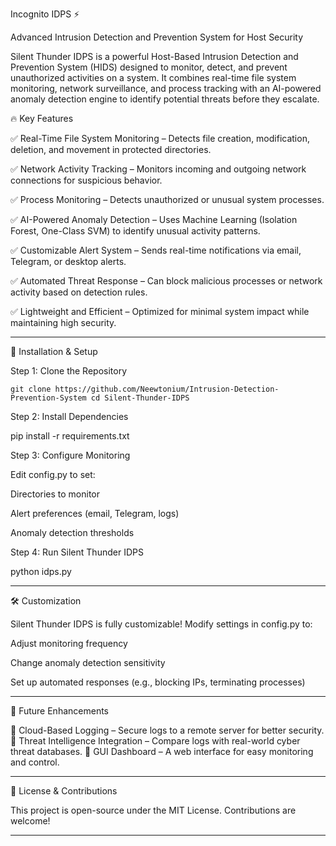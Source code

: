 

Incognito IDPS ⚡

Advanced Intrusion Detection and Prevention System for Host Security

Silent Thunder IDPS is a powerful Host-Based Intrusion Detection and Prevention System (HIDS) designed to monitor, detect, and prevent unauthorized activities on a system. It combines real-time file system monitoring, network surveillance, and process tracking with an AI-powered anomaly detection engine to identify potential threats before they escalate.

🔥 Key Features

✅ Real-Time File System Monitoring – Detects file creation, modification, deletion, and movement in protected directories.

✅ Network Activity Tracking – Monitors incoming and outgoing network connections for suspicious behavior.

✅ Process Monitoring – Detects unauthorized or unusual system processes.

✅ AI-Powered Anomaly Detection – Uses Machine Learning (Isolation Forest, One-Class SVM) to identify unusual activity patterns.

✅ Customizable Alert System – Sends real-time notifications via email, Telegram, or desktop alerts.

✅ Automated Threat Response – Can block malicious processes or network activity based on detection rules.

✅ Lightweight and Efficient – Optimized for minimal system impact while maintaining high security.


---

🚀 Installation & Setup

Step 1: Clone the Repository

`git clone https://github.com/Neewtonium/Intrusion-Detection-Prevention-System
cd Silent-Thunder-IDPS`

Step 2: Install Dependencies

pip install -r requirements.txt

Step 3: Configure Monitoring

Edit config.py to set:

Directories to monitor

Alert preferences (email, Telegram, logs)

Anomaly detection thresholds


Step 4: Run Silent Thunder IDPS

python idps.py


---

🛠 Customization

Silent Thunder IDPS is fully customizable! Modify settings in config.py to:

Adjust monitoring frequency

Change anomaly detection sensitivity

Set up automated responses (e.g., blocking IPs, terminating processes)



---

📌 Future Enhancements

🚧 Cloud-Based Logging – Secure logs to a remote server for better security.
🚧 Threat Intelligence Integration – Compare logs with real-world cyber threat databases.
🚧 GUI Dashboard – A web interface for easy monitoring and control.


---

📜 License & Contributions

This project is open-source under the MIT License. Contributions are welcome!


---



